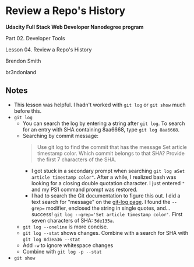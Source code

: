 Review a Repo's History
=======================

**Udacity Full Stack Web Developer Nanodegree program**

Part 02. Developer Tools

Lesson 04. Review a Repo's History

Brendon Smith

br3ndonland

## Notes

* This lesson was helpful. I hadn't worked with `git log` or `git show` much before this.
* `git log`
  - You can search the log by entering a string after `git log`. To search for an entry with SHA containing 8aa6668, type `git log 8aa6668`.
  - Searching by commit message:
    > Use git log to find the commit that has the message Set article timestamp color. Which commit belongs to that SHA? Provide the first 7 characters of the SHA.
    + I got stuck in a secondary prompt when searching `git log æSet article timestamp color"`. After a while, I realized bash was looking for a closing double quotation character. I just entered `"` and my PS1 command prompt was restored.
    + I had to search the Git documentation to figure this out. I did a text search for "message" on the [git-log page](https://git-scm.com/docs/git-log#git-log---grep-reflogltpatterngt). I found the `--grep=` modifier, enclosed the string in single quotes, and... success! `git log --grep='Set article timestamp color'`. First seven characters of SHA: `5de135a`.
  - `git log --oneline` is more concise.
  - `git log --stat` shows changes. Combine with a search for SHA with `git log 8d3ea36 --stat`
  - Add `-w` to ignore whitespace changes
  - Combine with `git log -p --stat`
* `git show`